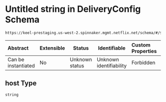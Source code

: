 # Untitled string in DeliveryConfig Schema

```txt
https://keel-prestaging.us-west-2.spinnaker.mgmt.netflix.net/schema/#/$defs/RedirectConfig/properties/host
```




| Abstract            | Extensible | Status         | Identifiable            | Custom Properties | Additional Properties | Access Restrictions | Defined In                                                    |
| :------------------ | ---------- | -------------- | ----------------------- | :---------------- | --------------------- | ------------------- | ------------------------------------------------------------- |
| Can be instantiated | No         | Unknown status | Unknown identifiability | Forbidden         | Allowed               | none                | [keel.schema.json\*](keel.schema.json "open original schema") |

## host Type

`string`
